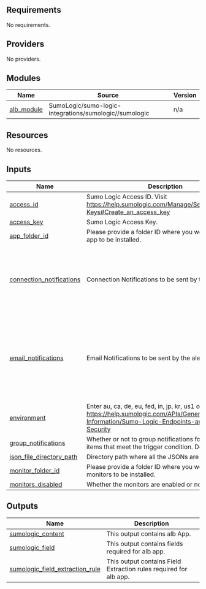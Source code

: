 ## Requirements

No requirements.

## Providers

No providers.

## Modules

| Name | Source | Version |
|------|--------|---------|
| <a name="module_alb_module"></a> [alb\_module](#module\_alb\_module) | SumoLogic/sumo-logic-integrations/sumologic//sumologic | n/a |

## Resources

No resources.

## Inputs

| Name | Description | Type | Default | Required |
|------|-------------|------|---------|:--------:|
| <a name="input_access_id"></a> [access\_id](#input\_access\_id) | Sumo Logic Access ID. Visit https://help.sumologic.com/Manage/Security/Access-Keys#Create_an_access_key | `string` | n/a | yes |
| <a name="input_access_key"></a> [access\_key](#input\_access\_key) | Sumo Logic Access Key. | `string` | n/a | yes |
| <a name="input_app_folder_id"></a> [app\_folder\_id](#input\_app\_folder\_id) | Please provide a folder ID where you would like the app to be installed. | `string` | `""` | no |
| <a name="input_connection_notifications"></a> [connection\_notifications](#input\_connection\_notifications) | Connection Notifications to be sent by the alert. | <pre>list(object(<br/>    {<br/>      connection_type       = string,<br/>      connection_id         = string,<br/>      payload_override      = string,<br/>      run_for_trigger_types = list(string)<br/>    }<br/>  ))</pre> | n/a | yes |
| <a name="input_email_notifications"></a> [email\_notifications](#input\_email\_notifications) | Email Notifications to be sent by the alert. | <pre>list(object(<br/>    {<br/>      connection_type       = string,<br/>      recipients            = list(string),<br/>      subject               = string,<br/>      time_zone             = string,<br/>      message_body          = string,<br/>      run_for_trigger_types = list(string)<br/>    }<br/>  ))</pre> | n/a | yes |
| <a name="input_environment"></a> [environment](#input\_environment) | Enter au, ca, de, eu, fed, in, jp, kr, us1 or us2. Visit https://help.sumologic.com/APIs/General-API-Information/Sumo-Logic-Endpoints-and-Firewall-Security | `string` | n/a | yes |
| <a name="input_group_notifications"></a> [group\_notifications](#input\_group\_notifications) | Whether or not to group notifications for individual items that meet the trigger condition. Defaults to true. | `bool` | `true` | no |
| <a name="input_json_file_directory_path"></a> [json\_file\_directory\_path](#input\_json\_file\_directory\_path) | Directory path where all the JSONs are present. | `string` | n/a | yes |
| <a name="input_monitor_folder_id"></a> [monitor\_folder\_id](#input\_monitor\_folder\_id) | Please provide a folder ID where you would like the monitors to be installed. | `string` | `""` | no |
| <a name="input_monitors_disabled"></a> [monitors\_disabled](#input\_monitors\_disabled) | Whether the monitors are enabled or not? | `bool` | `true` | no |

## Outputs

| Name | Description |
|------|-------------|
| <a name="output_sumologic_content"></a> [sumologic\_content](#output\_sumologic\_content) | This output contains alb App. |
| <a name="output_sumologic_field"></a> [sumologic\_field](#output\_sumologic\_field) | This output contains fields required for alb app. |
| <a name="output_sumologic_field_extraction_rule"></a> [sumologic\_field\_extraction\_rule](#output\_sumologic\_field\_extraction\_rule) | This output contains Field Extraction rules required for alb app. |
